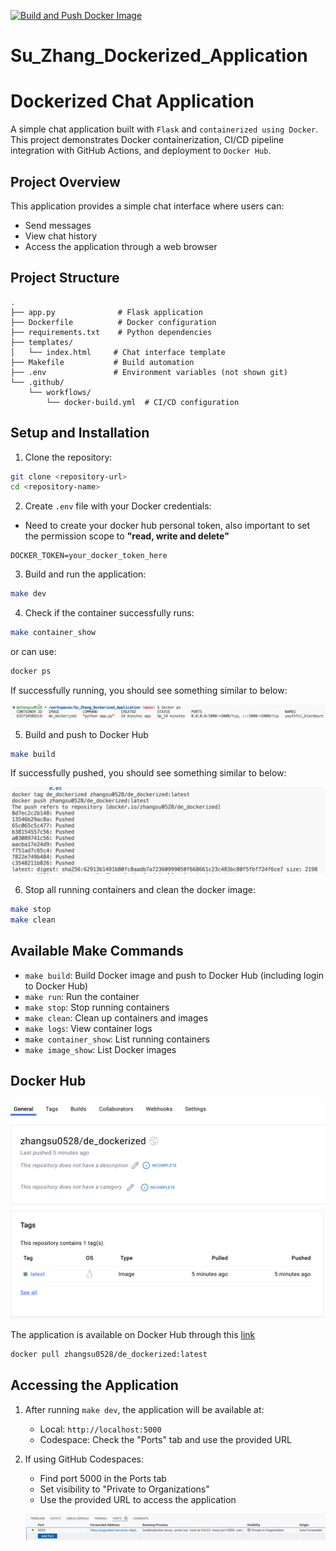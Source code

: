 [![Build and Push Docker Image](https://github.com/nogibjj/Su_Zhang_Dockerized_Application/actions/workflows/build.yml/badge.svg)](https://github.com/nogibjj/Su_Zhang_Dockerized_Application/actions/workflows/build.yml)

# Su_Zhang_Dockerized_Application

# Dockerized Chat Application

A simple chat application built with `Flask` and `containerized using Docker`. This project demonstrates Docker containerization, CI/CD pipeline integration with GitHub Actions, and deployment to `Docker Hub`.

## Project Overview

This application provides a simple chat interface where users can:
- Send messages
- View chat history
- Access the application through a web browser

## Project Structure

```
.
├── app.py              # Flask application
├── Dockerfile          # Docker configuration
├── requirements.txt    # Python dependencies
├── templates/         
│   └── index.html     # Chat interface template
├── Makefile           # Build automation
├── .env               # Environment variables (not shown git)
└── .github/
    └── workflows/
        └── docker-build.yml  # CI/CD configuration
```

## Setup and Installation

1. Clone the repository:
```bash
git clone <repository-url>
cd <repository-name>
```

2. Create `.env` file with your Docker credentials:

* Need to create your docker hub personal token, also important to set the permission scope to **"read, write and delete"**

```
DOCKER_TOKEN=your_docker_token_here
```

3. Build and run the application:
```bash
make dev
```

4. Check if the container successfully runs:
```bash
make container_show
```
or can use:

```bash
docker ps
```

If successfully running, you should see something similar to below:

   ![image](./pics/terminal_docker.png)


5. Build and push to Docker Hub
```bash
make build
```

If successfully pushed, you should see something similar to below:

   ![image](./pics/dockerpush.png)

6. Stop all running containers and clean the docker image:
```bash
make stop
make clean
```

## Available Make Commands

- `make build`: Build Docker image and push to Docker Hub (including login to Docker Hub)
- `make run`: Run the container
- `make stop`: Stop running containers
- `make clean`: Clean up containers and images
- `make logs`: View container logs
- `make container_show`: List running containers
- `make image_show`: List Docker images

## Docker Hub

   ![image](./pics/dockerhub.png)

The application is available on Docker Hub through this [link](https://hub.docker.com/repository/docker/zhangsu0528/de_dockerized)

```bash
docker pull zhangsu0528/de_dockerized:latest
```

## Accessing the Application

1. After running `make dev`, the application will be available at:
   - Local: `http://localhost:5000`
   - Codespace: Check the "Ports" tab and use the provided URL

2. If using GitHub Codespaces:
   - Find port 5000 in the Ports tab
   - Set visibility to "Private to Organizations"
   - Use the provided URL to access the application

   ![image](./pics/terminal_port.png)
